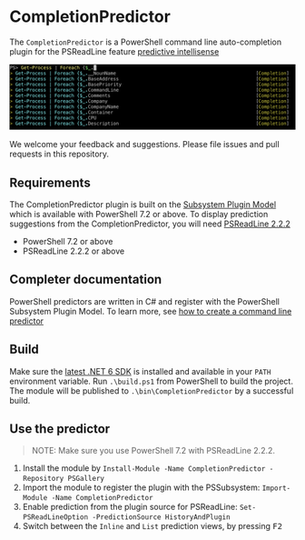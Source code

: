 # CompletionPredictor

The `CompletionPredictor` is a PowerShell command line auto-completion plugin for the PSReadLine feature
[predictive intellisense](https://devblogs.microsoft.com/powershell/announcing-psreadline-2-1-with-predictive-intellisense/)

![CompletionPRedictor](.\media\CompletionPredictor.png)

We welcome your feedback and suggestions. Please file issues and pull requests in this repository.

## Requirements

The CompletionPredictor plugin is built on the
[Subsystem Plugin Model](https://docs.microsoft.com/powershell/scripting/learn/experimental-features#pssubsystempluginmodel)
which is available with PowerShell 7.2 or above. To display prediction suggestions from the
CompletionPredictor, you will need
[PSReadLine 2.2.2](https://www.powershellgallery.com/packages/PSReadLine/2.2.2)

- PowerShell 7.2 or above
- PSReadLine 2.2.2 or above

## Completer documentation

PowerShell predictors are written in C# and register with the PowerShell Subsystem Plugin Model.  To learn more, see [how to create a command line predictor]( https://docs.microsoft.com/powershell/scripting/dev-cross-plat/create-cmdline-predictor)

## Build

Make sure the [latest .NET 6 SDK](https://dotnet.microsoft.com/download/dotnet/6.0) is installed and
available in your `PATH` environment variable. Run `.\build.ps1` from PowerShell to build the
project. The module will be published to `.\bin\CompletionPredictor` by a successful build.

## Use the predictor

> NOTE: Make sure you use PowerShell 7.2 with PSReadLine 2.2.2.

1. Install the module by `Install-Module -Name CompletionPredictor -Repository PSGallery`
1. Import the module to register the plugin with the PSSubsystem: `Import-Module -Name CompletionPredictor`
1. Enable prediction from the plugin source for PSReadLine: `Set-PSReadLineOption -PredictionSource HistoryAndPlugin`
1. Switch between the `Inline` and `List` prediction views, by pressing <kbd>F2</kbd>

